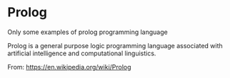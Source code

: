 # Prolog

Only some examples of prolog programming language

Prolog is a general purpose logic programming language associated with artificial intelligence and computational linguistics.

From: https://en.wikipedia.org/wiki/Prolog
